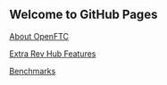 ## Welcome to GitHub Pages

[About OpenFTC](about-open-ftc)

[Extra Rev Hub Features](/erhf/ExtraRevHubFeatures)

[Benchmarks](benchmarks)
